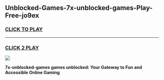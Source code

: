 
## Unblocked-Games-7x-unblocked-games-Play-Free-jo9ex
<h3>
<a href="https://premium76.site?title=7x-unblocked-games&ref=10A">CLICK TO PLAY</a></h3>
<hr>

<h3>
<a href="https://premium76.site?title=7x-unblocked-games&ref=10A">CLICK 2 PLAY</a>
  
</h3>

<a href="https://premium76.site?title=7x-unblocked-games&ref=10A"><img src="https://clearcache.store/games.png"></a>


**7x-unblocked-games games unblocked: Your Gateway to Fun and Accessible Online Gaming**
